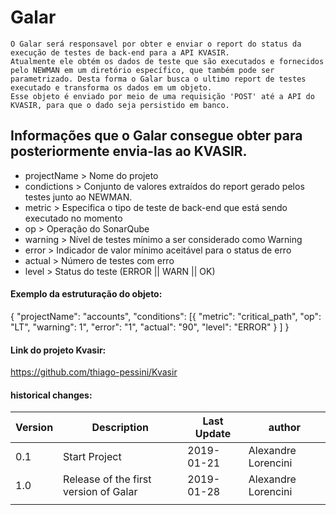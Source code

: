 # Galar

    O Galar será responsavel por obter e enviar o report do status da execução de testes de back-end para a API KVASIR.
    Atualmente ele obtém os dados de teste que são executados e fornecidos pelo NEWMAN em um diretório específico, que também pode ser parametrizado. Desta forma o Galar busca o ultimo report de testes executado e transforma os dados em um objeto.
    Esse objeto é enviado por meio de uma requisição 'POST' até a API do KVASIR, para que o dado seja persistido em banco.

## Informações que o Galar consegue obter para posteriormente envia-las ao KVASIR.

*   projectName > Nome do projeto
*   condictions > Conjunto de valores extraídos do report gerado pelos testes junto ao NEWMAN.
*   metric > Especifica o tipo de teste de back-end que está sendo executado no momento
*   op > Operação do SonarQube
*   warning > Nível de testes mínimo a ser considerado como Warning
*   error > Indicador de valor mínimo aceitável para o status de erro
*   actual > Número de testes com erro
*   level > Status do teste (ERROR || WARN || OK)

#### Exemplo da estruturação do objeto:

{
    "projectName": "accounts",
    "conditions": [{
            "metric": "critical_path",
            "op": "LT",
            "warning": 1",
            "error": "1",
            "actual": "90",
            "level": "ERROR"
        }
    ]
}


#### Link do projeto Kvasir:

https://github.com/thiago-pessini/Kvasir



#### historical changes:

| Version 	| Description                           	| Last Update 	| author              	|
|---------	|---------------------------------------	|-------------	|---------------------	|
| 0.1     	| Start Project                         	| 2019-01-21  	| Alexandre Lorencini 	|
| 1.0     	| Release of the first version of Galar 	| 2019-01-28  	| Alexandre Lorencini 	|
|         	|                                       	|             	|                     	|
